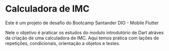 # Calculadora de IMC

Este é um projeto de desafio do Bootcamp Santander DIO - Mobile Flutter

Nele o objetivo é praticar os estudos do modulo introdutório de Dart atráves da criação de uma calculadora de IMC. Aqui temos prática com lações de repetições, condicionais, orientação a objetos e testes.
